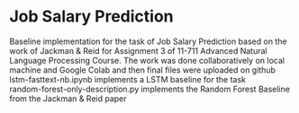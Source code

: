 # Job Salary Prediction
Baseline implementation for the task of Job Salary Prediction based on the work of Jackman & Reid for Assignment 3 of 11-711 Advanced Natural Language Processing Course. The work was done collaboratively on local machine and Google Colab and then final files were uploaded on github\
lstm-fasttext-nb.ipynb implements a LSTM baseline for the task\
random-forest-only-description.py implements the Random Forest Baseline from the Jackman & Reid paper
